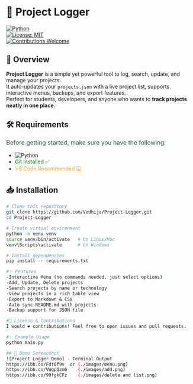 # 📒 Project Logger  

[![Python](https://img.shields.io/badge/Python-3.9+-blue.svg)](https://www.python.org/)  
[![License: MIT](https://img.shields.io/badge/License-MIT-green.svg)](LICENSE)  
[![Contributions Welcome](https://img.shields.io/badge/Contributions-Welcome-orange.svg)](https://github.com/Vedhija/Project-Logger/issues)  

## 📌 Overview  
**Project Logger** is a simple yet powerful tool to log, search, update, and manage your projects.  
It auto-updates your `projects.json` with a live project list, supports interactive menus, backups, and export features.  
Perfect for students, developers, and anyone who wants to **track projects neatly in one place**.  


## 🛠️ Requirements

<p style="font-size:16px; color:darkslategray;">
Before getting started, make sure you have the following:
</p>

- ![Python](https://img.shields.io/badge/Python-3.9%2B-blue?logo=python&logoColor=white)
- <span style="color:green;">Git Installed ✅</span>
- <span style="color:orange;">VS Code Recommended 💻</span>


## 📥 Installation

```bash
# Clone this repository
git clone https://github.com/Vedhija/Project-Logger.git
cd Project-Logger

# Create virtual environment
python -m venv venv
source venv/bin/activate   # On Linux/Mac
venv\Scripts\activate      # On Windows

# Install dependencies
pip install -r requirements.txt

#✨ Features
-Interactive Menu (no commands needed, just select options)
-Add, Update, Delete projects
-Search projects by name or technology
-View projects in a rich table view
-Export to Markdown & CSV
-Auto-sync README.md with projects
-Backup support for JSON file

#📜 License & Contributions
I would ❤️ contributions! Feel free to open issues and pull requests. 

#✨ Example Usage
python main.py

## 📸 Demo Screenshot
![Project Logger Demo] - Terminal Output
https://ibb.co/Fdt0f9v  or (./images/menu.png)
https://ibb.co/VWgpQzm6    (./images/add.png)
https://ibb.co/99fgkCFz    (./images/delete and list.png)


